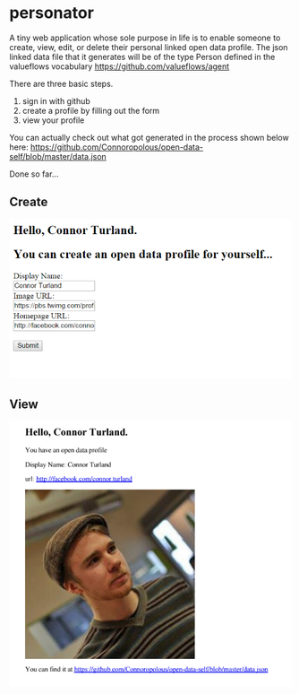 # personator
A tiny web application whose sole purpose in life is to enable someone to create, view, edit, or delete their personal linked open data profile. The json linked data file that it generates will be of the type Person defined in the valueflows vocabulary
https://github.com/valueflows/agent

There are three basic steps.
  1. sign in with github
  2. create a profile by filling out the form
  3. view your profile

You can actually check out what got generated in the process shown below here: https://github.com/Connoropolous/open-data-self/blob/master/data.json

Done so far...

## Create
![create an open linked data profile](/screenshots/create.png?raw=true)

## View
![view the profile](/screenshots/view.png?raw=true)

